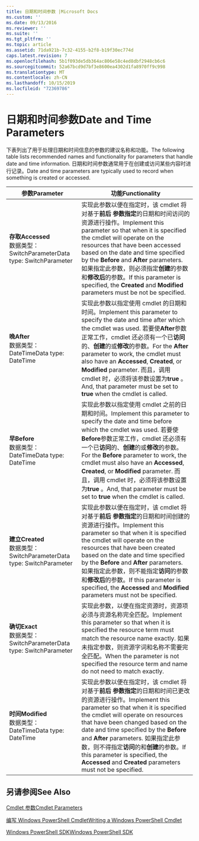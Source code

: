 ```yaml
---
title: 日期和时间参数 |Microsoft Docs
ms.custom: ''
ms.date: 09/13/2016
ms.reviewer: ''
ms.suite: ''
ms.tgt_pltfrm: ''
ms.topic: article
ms.assetid: 71da921b-7c32-4155-b2f8-b19f30ec774d
caps.latest.revision: 7
ms.openlocfilehash: 5b1f093de5db364ac806e58c4ed8dbf2948cb6c6
ms.sourcegitcommit: 52a67bcd9d7bf3e8600ea4302d1fa8970ff9c998
ms.translationtype: MT
ms.contentlocale: zh-CN
ms.lasthandoff: 10/15/2019
ms.locfileid: "72369786"
---
```

# <a name="date-and-time-parameters"></a><span data-ttu-id="2b2ec-102">日期和时间参数</span><span class="sxs-lookup"><span data-stu-id="2b2ec-102">Date and Time Parameters</span></span>

<span data-ttu-id="2b2ec-103">下表列出了用于处理日期和时间信息的参数的建议名称和功能。</span><span class="sxs-lookup"><span data-stu-id="2b2ec-103">The following table lists recommended names and functionality for parameters that handle date and time information.</span></span> <span data-ttu-id="2b2ec-104">日期和时间参数通常用于在创建或访问某些内容时进行记录。</span><span class="sxs-lookup"><span data-stu-id="2b2ec-104">Date and time parameters are typically used to record when something is created or accessed.</span></span>

|<span data-ttu-id="2b2ec-105">参数</span><span class="sxs-lookup"><span data-stu-id="2b2ec-105">Parameter</span></span>|<span data-ttu-id="2b2ec-106">功能</span><span class="sxs-lookup"><span data-stu-id="2b2ec-106">Functionality</span></span>|
|---|---|
|<span data-ttu-id="2b2ec-107">**存取**</span><span class="sxs-lookup"><span data-stu-id="2b2ec-107">**Accessed**</span></span><br><span data-ttu-id="2b2ec-108">数据类型： SwitchParameter</span><span class="sxs-lookup"><span data-stu-id="2b2ec-108">Data type: SwitchParameter</span></span>|<span data-ttu-id="2b2ec-109">实现此参数以便在指定时，该 cmdlet 将对基于**前后** **参数指定**的日期和时间访问的资源进行操作。</span><span class="sxs-lookup"><span data-stu-id="2b2ec-109">Implement this parameter so that when it is specified the cmdlet will operate on the resources that have been accessed based on the date and time specified by the **Before** and **After** parameters.</span></span> <span data-ttu-id="2b2ec-110">如果指定此参数，则必须指定**创建**的参数和**修改后**的参数。</span><span class="sxs-lookup"><span data-stu-id="2b2ec-110">If this parameter is specified, the **Created** and **Modified** parameters must be not be specified.</span></span>|
|<span data-ttu-id="2b2ec-111">**晚**</span><span class="sxs-lookup"><span data-stu-id="2b2ec-111">**After**</span></span><br><span data-ttu-id="2b2ec-112">数据类型： DateTime</span><span class="sxs-lookup"><span data-stu-id="2b2ec-112">Data type: DateTime</span></span>|<span data-ttu-id="2b2ec-113">实现此参数以指定使用 cmdlet 的日期和时间。</span><span class="sxs-lookup"><span data-stu-id="2b2ec-113">Implement this parameter to specify the date and time after which the cmdlet was used.</span></span> <span data-ttu-id="2b2ec-114">若要使**After**参数正常工作，cmdlet 还必须有一个已**访问**的、**创建**的或**修改**的参数。</span><span class="sxs-lookup"><span data-stu-id="2b2ec-114">For the **After** parameter to work, the cmdlet must also have an **Accessed**, **Created**, or **Modified** parameter.</span></span> <span data-ttu-id="2b2ec-115">而且，调用 cmdlet 时，必须将该参数设置为**true** 。</span><span class="sxs-lookup"><span data-stu-id="2b2ec-115">And, that parameter must be set to **true** when the cmdlet is called.</span></span>|
|<span data-ttu-id="2b2ec-116">**早**</span><span class="sxs-lookup"><span data-stu-id="2b2ec-116">**Before**</span></span><br><span data-ttu-id="2b2ec-117">数据类型： DateTime</span><span class="sxs-lookup"><span data-stu-id="2b2ec-117">Data type: DateTime</span></span>|<span data-ttu-id="2b2ec-118">实现此参数以指定使用 cmdlet 之前的日期和时间。</span><span class="sxs-lookup"><span data-stu-id="2b2ec-118">Implement this parameter to specify the date and time before which the cmdlet was used.</span></span> <span data-ttu-id="2b2ec-119">若要使**Before**参数正常工作，cmdlet 还必须有一个已**访问**的、**创建**的或**修改**的参数。</span><span class="sxs-lookup"><span data-stu-id="2b2ec-119">For the **Before** parameter to work, the cmdlet must also have an **Accessed**, **Created**, or **Modified** parameter.</span></span> <span data-ttu-id="2b2ec-120">而且，调用 cmdlet 时，必须将该参数设置为**true** 。</span><span class="sxs-lookup"><span data-stu-id="2b2ec-120">And, that parameter must be set to **true** when the cmdlet is called.</span></span>|
|<span data-ttu-id="2b2ec-121">**建立**</span><span class="sxs-lookup"><span data-stu-id="2b2ec-121">**Created**</span></span><br><span data-ttu-id="2b2ec-122">数据类型： SwitchParameter</span><span class="sxs-lookup"><span data-stu-id="2b2ec-122">Data type: SwitchParameter</span></span>|<span data-ttu-id="2b2ec-123">实现此参数以便在指定时，该 cmdlet 将对基于**前后** **参数指定**的日期和时间创建的资源进行操作。</span><span class="sxs-lookup"><span data-stu-id="2b2ec-123">Implement this parameter so that when it is specified the cmdlet will operate on the resources that have been created based on the date and time specified by the **Before** and **After** parameters.</span></span> <span data-ttu-id="2b2ec-124">如果指定此参数，则不能指定**访问**的参数和**修改后**的参数。</span><span class="sxs-lookup"><span data-stu-id="2b2ec-124">If this parameter is specified, the **Accessed** and **Modified** parameters must not be specified.</span></span>|
|<span data-ttu-id="2b2ec-125">**确切**</span><span class="sxs-lookup"><span data-stu-id="2b2ec-125">**Exact**</span></span><br><span data-ttu-id="2b2ec-126">数据类型： SwitchParameter</span><span class="sxs-lookup"><span data-stu-id="2b2ec-126">Data type: SwitchParameter</span></span>|<span data-ttu-id="2b2ec-127">实现此参数，以便在指定资源时，资源项必须与资源名称完全匹配。</span><span class="sxs-lookup"><span data-stu-id="2b2ec-127">Implement this parameter so that when it is specified the resource term must match the resource name exactly.</span></span> <span data-ttu-id="2b2ec-128">如果未指定参数，则资源字词和名称不需要完全匹配。</span><span class="sxs-lookup"><span data-stu-id="2b2ec-128">When the parameter is not specified the resource term and name do not need to match exactly.</span></span>|
|<span data-ttu-id="2b2ec-129">**时间**</span><span class="sxs-lookup"><span data-stu-id="2b2ec-129">**Modified**</span></span><br><span data-ttu-id="2b2ec-130">数据类型： DateTime</span><span class="sxs-lookup"><span data-stu-id="2b2ec-130">Data type: DateTime</span></span>|<span data-ttu-id="2b2ec-131">实现此参数以便在指定时，该 cmdlet 将对基于**前后** **参数指定**的日期和时间已更改的资源进行操作。</span><span class="sxs-lookup"><span data-stu-id="2b2ec-131">Implement this parameter so that when it is specified the cmdlet will operate on resources that have been changed based on the date and time specified by the **Before** and **After** parameters.</span></span> <span data-ttu-id="2b2ec-132">如果指定此参数，则不得指定**访问**的和**创建**的参数。</span><span class="sxs-lookup"><span data-stu-id="2b2ec-132">If this parameter is specified, the **Accessed** and **Created** parameters must not be specified.</span></span>|
## <a name="see-also"></a><span data-ttu-id="2b2ec-133">另请参阅</span><span class="sxs-lookup"><span data-stu-id="2b2ec-133">See Also</span></span>

[<span data-ttu-id="2b2ec-134">Cmdlet 参数</span><span class="sxs-lookup"><span data-stu-id="2b2ec-134">Cmdlet Parameters</span></span>](./cmdlet-parameters.md)

[<span data-ttu-id="2b2ec-135">编写 Windows PowerShell Cmdlet</span><span class="sxs-lookup"><span data-stu-id="2b2ec-135">Writing a Windows PowerShell Cmdlet</span></span>](./writing-a-windows-powershell-cmdlet.md)

[<span data-ttu-id="2b2ec-136">Windows PowerShell SDK</span><span class="sxs-lookup"><span data-stu-id="2b2ec-136">Windows PowerShell SDK</span></span>](../windows-powershell-reference.md)
